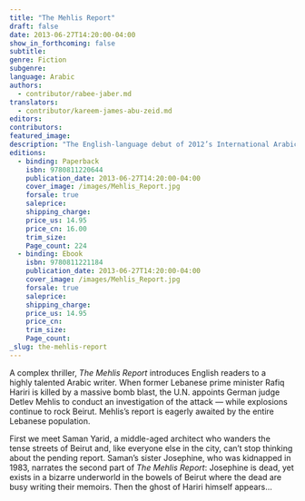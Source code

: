 ```yaml
---
title: "The Mehlis Report"
draft: false
date: 2013-06-27T14:20:00-04:00
show_in_forthcoming: false
subtitle:
genre: Fiction
subgenre:
language: Arabic
authors:
  - contributor/rabee-jaber.md
translators:
  - contributor/kareem-james-abu-zeid.md
editors:
contributors:
featured_image:
description: "The English-language debut of 2012’s International Arabic Fiction Prize winner "
editions:
  - binding: Paperback
    isbn: 9780811220644
    publication_date: 2013-06-27T14:20:00-04:00
    cover_image: /images/Mehlis_Report.jpg
    forsale: true
    saleprice:
    shipping_charge:
    price_us: 14.95
    price_cn: 16.00
    trim_size:
    Page_count: 224
  - binding: Ebook
    isbn: 9780811221184
    publication_date: 2013-06-27T14:20:00-04:00
    cover_image: /images/Mehlis_Report.jpg
    forsale: true
    saleprice:
    shipping_charge:
    price_us: 14.95
    price_cn:
    trim_size:
    Page_count:
_slug: the-mehlis-report
---
```


A complex thriller, _The Mehlis Report_ introduces English readers to a highly talented Arabic writer. When former Lebanese prime minister Rafiq Hariri is killed by a massive bomb blast, the U.N. appoints German judge Detlev Mehlis to conduct an investigation of the attack — while explosions continue to rock Beirut. Mehlis’s report is eagerly awaited by the entire Lebanese population. 

First we meet Saman Yarid, a middle-aged architect who wanders the tense streets of Beirut and, like everyone else in the city, can’t stop thinking about the pending report. Saman’s sister Josephine, who was kidnapped in 1983, narrates the second part of _The Mehlis Report_: Josephine is dead, yet exists in a bizarre underworld in the bowels of Beirut where the dead are busy writing their memoirs. Then the ghost of Hariri himself appears…

